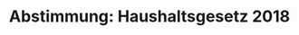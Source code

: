 ---
abstimmung:
  abstimmung: 1
  bundestagssitzung: 46
  datum: 5. Juli 2018
  legislaturperiode: 19
categories:
- Todo
data:
- title: Abstimmungsergebnis 20180705_1-data.pdf
  url: /res/2021-btw/abstimmungsergebnisse/20180705_1-data.pdf
- title: Abstimmungsergebnis 20180705_1_xls-data.xls
  url: /res/2021-btw/abstimmungsergebnisse/20180705_1_xls-data.xls
- title: Abstimmungsergebnis 20180705_1_xls-datacsv
  url: /res/2021-btw/abstimmungsergebnisse/csv/20180705_1_xls-datacsv
ergebnis:
  AfD:
    enthaltung: 0
    gesamt: 92
    ja: 0
    nein: 86
    nichtabgegeben: 6
    ungueltig: 0
  Bündnis 90/Die Grünen:
    enthaltung: 0
    gesamt: 67
    ja: 0
    nein: 58
    nichtabgegeben: 9
    ungueltig: 0
  Die Linke:
    enthaltung: 0
    gesamt: 69
    ja: 0
    nein: 62
    nichtabgegeben: 7
    ungueltig: 0
  FDP:
    enthaltung: 0
    gesamt: 80
    ja: 0
    nein: 75
    nichtabgegeben: 5
    ungueltig: 0
  cdu/csu:
    enthaltung: 0
    gesamt: 246
    ja: 239
    nein: 0
    nichtabgegeben: 7
    ungueltig: 0
  file: 20180705_1_xls-data.xls
  fraktionslos:
    enthaltung: 0
    gesamt: 2
    ja: 0
    nein: 1
    nichtabgegeben: 1
    ungueltig: 0
  spd:
    enthaltung: 0
    gesamt: 153
    ja: 147
    nein: 0
    nichtabgegeben: 6
    ungueltig: 0
layout: abstimmung
links:
- title: Link zu bundestag.de
  url: https://www.bundestag.de/parlament/plenum/abstimmung/abstimmung?id=534
preview: 'Deutscher Bundestag


  46. Sitzung des Deutschen Bundestages

  am Donnerstag, 5. Juli 2018


  Endgültiges Ergebnis der Namentlichen Abstimmung Nr. 1


  Gesetzentwurf der Bundesregierung

  Entwurf eines Gesetzes über die Feststellung des Bundeshaushaltsplans für das

  Haushaltsjahr 2018 (Haushaltsgesetz 2018)

  Drs. 19/1700, 19/1701, 19/2402, 19/2405, 19/2406, 19/2409, 19/2410, 19/2412, 19/2413,

  19/2420, 19/2421, 19/2422, 19/2423, 19/2424, 19/2425 und 19/2426'
tags:
- Todo
title: 'Abstimmung: Haushaltsgesetz 2018'
---